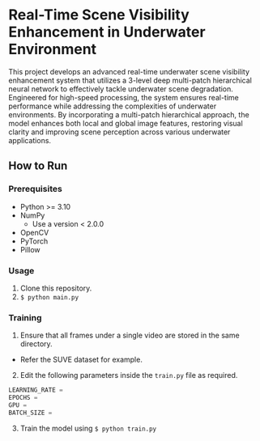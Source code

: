 # Real-Time Scene Visibility Enhancement in Underwater Environment

This project develops an advanced real-time underwater scene visibility
enhancement system that utilizes a 3-level deep multi-patch hierarchical neural network to effectively tackle underwater scene degradation. Engineered for high-speed processing, the system ensures real-time performance while addressing the complexities of underwater environments. By incorporating a multi-patch hierarchical approach, the model enhances both local and global image features, restoring visual clarity and improving scene perception across various underwater applications.

## How to Run
### Prerequisites
- Python >= 3.10
- NumPy
  - Use a version < 2.0.0
- OpenCV
- PyTorch
- Pillow

### Usage
1. Clone this repository.
3. `$ python main.py`

### Training
1. Ensure that all frames under a single video are stored in the same directory.
 - Refer the SUVE dataset for example.
2. Edit the following parameters inside the `train.py` file as required.
```py
LEARNING_RATE = 
EPOCHS =
GPU =
BATCH_SIZE = 
```
3. Train the model using `$ python train.py`